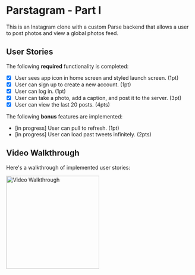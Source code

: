 # Parstagram - Part I

This is an Instagram clone with a custom Parse backend that allows a user to post photos and view a global photos feed.

## User Stories

The following **required** functionality is completed:

- [x] User sees app icon in home screen and styled launch screen. (1pt)
- [x] User can sign up to create a new account. (1pt)
- [x] User can log in. (1pt)
- [x] User can take a photo, add a caption, and post it to the server. (3pt)
- [x] User can view the last 20 posts. (4pts)

The following **bonus** features are implemented:

- [in progress] User can pull to refresh. (1pt)
- [in progress] User can load past tweets infinitely. (2pts)

## Video Walkthrough

Here's a walkthrough of implemented user stories:

<img src='http://g.recordit.co/FOrPRBFm8G.gif' title='Video Walkthrough' width='250' alt='Video Walkthrough' />
